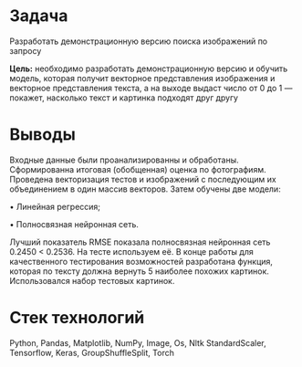 # Задача
Разработать демонстрационную версию поиска изображений по запросу

**Цель:** необходимо разработать демонстрационную версию и обучить модель, которая получит векторное представления изображения и векторное представления текста, а на выходе выдаст число от 0 до 1 — покажет, насколько текст и картинка подходят друг другу

# Выводы
Входные данные были проанализированны и обработаны. Сформированна итоговая (обобщенная) оценка по фотографиям. Проведена векторизация тестов и изображений с последующим их объединением в один массив векторов. Затем обучены две модели:

  •	Линейная регрессия;
  
  •	Полносвязная нейронная сеть.

Лучший показатель RMSE показала полносвязная нейронная сеть 0.2450 < 0.2536. На тесте используем её.
В конце работы для качественного тестирования возможностей разработана функция, которая по тексту должна вернуть 5 наиболее похожих картинок. Использовался набор тестовых картинок.

# Стек технологий
Python, Pandas, Matplotlib, NumPy, Image, Os, Nltk StandardScaler, Tensorflow, Keras, GroupShuffleSplit, Torch
